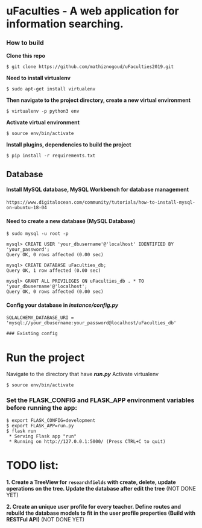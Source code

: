 # uFaculties - A web application for information searching.

### How to build

**Clone this repo**
```
$ git clone https://github.com/mathiznogoud/uFaculties2019.git
```


**Need to install virtualenv**

```
$ sudo apt-get install virtualenv
```

**Then navigate to the project directory, create a new virtual environment**
```
$ virtualenv -p python3 env
```

**Activate virtual environment**
```
$ source env/bin/activate
```

**Install plugins, dependencies to build the project**
```
$ pip install -r requirements.txt
```



## Database

#### Install MySQL database, MySQL Workbench for database management
```
https://www.digitalocean.com/community/tutorials/how-to-install-mysql-on-ubuntu-18-04
```

#### Need to create a new database (MySQL Database)

```
$ sudo mysql -u root -p

mysql> CREATE USER 'your_dbusername'@'localhost' IDENTIFIED BY 'your_password';
Query OK, 0 rows affected (0.00 sec)

mysql> CREATE DATABASE uFaculties_db;
Query OK, 1 row affected (0.00 sec)

mysql> GRANT ALL PRIVILEGES ON uFaculties_db . * TO 'your_dbusername'@'localhost';
Query OK, 0 rows affected (0.00 sec)
```

#### Config your database in **_instance/config.py_**
```
SQLALCHEMY_DATABASE_URI = 'mysql://your_dbusername:your_password@localhost/uFaculties_db'

### Existing config
```


# Run the project
Navigate to the directory that have **_run.py_**
Activate virtualenv
```
$ source env/bin/activate
```

### Set the FLASK_CONFIG and FLASK_APP environment variables before running the app:
```
$ export FLASK_CONFIG=development
$ export FLASK_APP=run.py
$ flask run
 * Serving Flask app "run"
 * Running on http://127.0.0.1:5000/ (Press CTRL+C to quit)
```



# TODO list:
**1. Create a TreeView for ```researchfields``` with create, delete, update operations on the tree. Update the database after edit the tree** (NOT DONE YET)


**2. Create an unique user profile for every teacher. Define routes and rebuild the database models to fit in the user profile properties (Build with RESTFul API)** (NOT DONE YET)

